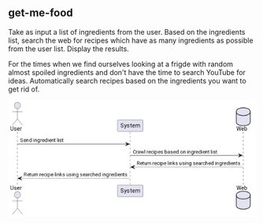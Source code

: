 ## get-me-food

Take as input a list of ingredients from the user. Based on the ingredients list, search the web for recipes which have as many ingredients as possible from the user list. Display the results.

For the times when we find ourselves looking at a frigde with random almost spoiled ingredients and don't have the time to search YouTube for ideas. Automatically search recipes based on the ingredients you want to get rid of.

<img title="interaction_overview" alt="Interaction Overview" src="./docs/diagrams/interaction_overview.png">
